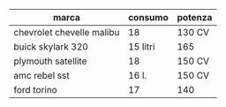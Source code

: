 | marca | consumo | potenza |
| --- | --- | --- |
| chevrolet chevelle malibu | 18 | 130 CV |
| buick skylark 320 | 15 litri | 165 |
| plymouth satellite | 18 | 150 CV |
| amc rebel sst | 16 l. | 150 CV |
| ford torino | 17 | 140 |
